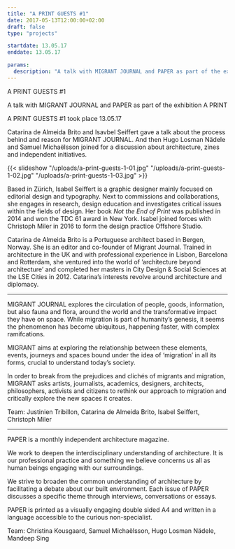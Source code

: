```yaml
---
title: "A PRINT GUESTS #1"
date: 2017-05-13T12:00:00+02:00
draft: false
type: "projects"

startdate: 13.05.17
enddate: 13.05.17

params:
  description: "A talk with MIGRANT JOURNAL and PAPER as part of the exhibition A PRINT"
---
```


A PRINT GUESTS #1

A talk with MIGRANT JOURNAL and PAPER as part of the exhibition A PRINT

A PRINT GUESTS #1 took place 13.05.17

Catarina de Almeida Brito and Isavbel Seiffert gave a talk about the process behind and reason for MIGRANT JOURNAL. And then Hugo Losman Nädele and Samuel Michaëlsson joined for a discussion about architecture, zines and independent initiatives.

<!--more-->
{{< slideshow "/uploads/a-print-guests-1-01.jpg" "/uploads/a-print-guests-1-02.jpg" "/uploads/a-print-guests-1-03.jpg" >}}

Based in Zürich, Isabel Seiffert is a graphic designer mainly focused on editorial design and typography. Next to commissions and collaborations, she engages in research, design education and investigates critical issues within the fields of design. Her book *Not the End of Print* was published in 2014 and won the TDC 61 award in New York. Isabel joined forces with Christoph Miler in 2016 to form the design practice Offshore Studio.

Catarina de Almeida Brito is a Portuguese architect based in Bergen, Norway. She is an editor and co-founder of Migrant Journal. Trained in architecture in the UK and with professional experience in Lisbon, Barcelona and Rotterdam, she ventured into the world of ’architecture beyond architecture’ and completed her masters in City Design & Social Sciences at the LSE Cities in 2012. Catarina’s interests revolve around architecture and diplomacy.

---

MIGRANT JOURNAL explores the circulation of people, goods, information, but also fauna and flora, around the world and the transformative impact they have on space. While migration is part of humanity’s genesis, it seems the phenomenon has become ubiquitous, happening faster, with complex ramifcations.

MIGRANT aims at exploring the relationship between these elements, events, journeys and spaces bound under the idea of ‘migration’ in all its forms, crucial to understand today’s society.

In order to break from the prejudices and clichés of migrants and migration, MIGRANT asks artists, journalists, academics, designers, architects, philosophers, activists and citizens to rethink our approach to migration and critically explore the new spaces it creates.

Team: Justinien Tribillon, Catarina de Almeida Brito, Isabel Seiffert, Christoph Miler

---

PAPER is a monthly independent architecture magazine.

We work to deepen the interdisciplinary understanding of architecture. It is our professional practice and something we believe concerns us all as human beings engaging with our surroundings.

We strive to broaden the common understanding of architecture by facilitating a debate about our built environment. Each issue of PAPER discusses a specific theme through interviews, conversations or essays.

PAPER is printed as a visually engaging double sided A4 and written in a language accessible to the curious non-specialist.

Team: Christina Kousgaard, Samuel Michaëlsson, Hugo Losman Nädele, Mandeep Sing
